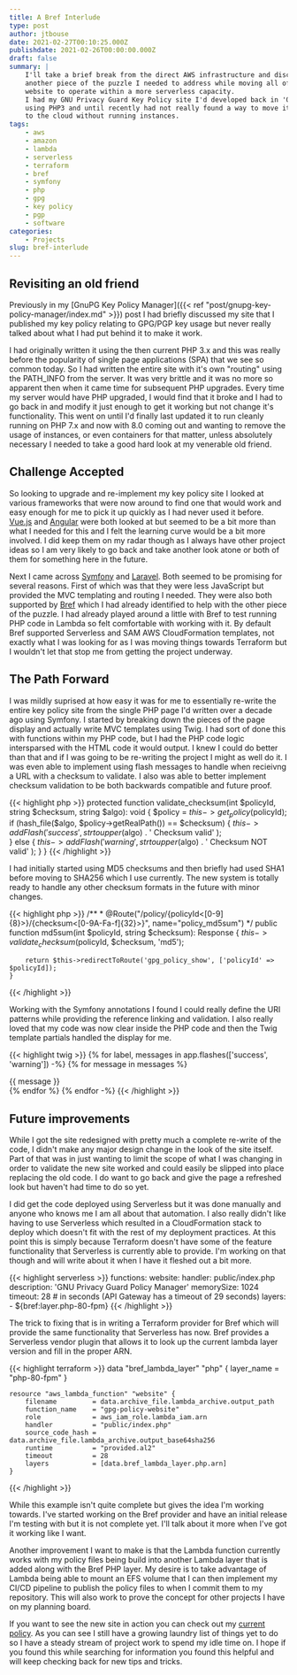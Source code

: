 ```yaml
---
title: A Bref Interlude
type: post
author: jtbouse
date: 2021-02-27T00:10:25.000Z
publishdate: 2021-02-26T00:00:00.000Z
draft: false
summary: |
    I'll take a brief break from the direct AWS infrastructure and discuss
    another piece of the puzzle I needed to address while moving all of my
    website to operate within a more serverless capacity.
    I had my GNU Privacy Guard Key Policy site I'd developed back in '08
    using PHP3 and until recently had not really found a way to move it
    to the cloud without running instances.
tags:
    - aws
    - amazon
    - lambda
    - serverless
    - terraform
    - bref
    - symfony
    - php
    - gpg
    - key policy
    - pgp
    - software
categories:
    - Projects
slug: bref-interlude
---
```


## Revisiting an old friend

Previously in my [GnuPG Key Policy Manager]({{< ref "post/gnupg-key-policy-manager/index.md" >}})
post I had briefly discussed my site that I published my key policy relating to GPG/PGP key usage
but never really talked about what I had put behind it to make it work.

I had originally written it using the then current PHP 3.x and this was really before the popularity
of single page applications (SPA) that we see so common today. So I had written the entire site with
it's own "routing" using the PATH_INFO from the server. It was very brittle and it was no more so
apparent then when it came time for subsequent PHP upgrades. Every time my server would have PHP
upgraded, I would find that it broke and I had to go back in and modify it just enough to get it
working but not change it's functionality. This went on until I'd finally last updated it to run
cleanly running on PHP 7.x and now with 8.0 coming out and wanting to remove the usage of instances,
or even containers for that matter, unless absolutely necessary I needed to take a good hard look at
my venerable old friend.

## Challenge Accepted

So looking to upgrade and re-implement my key policy site I looked at various frameworks that were
now around to find one that would work and easy enough for me to pick it up quickly as I had never
used it before. [Vue.js][1] and [Angular][2] were both looked at but seemed to be a bit more than
what I needed for this and I felt the learning curve would be a bit more involved. I did keep them
on my radar though as I always have other project ideas so I am very likely to go back and take
another look atone or both of them for something here in the future.

Next I came across [Symfony][3] and [Laravel][4]. Both seemed to be promising for several reasons.
First of which was that they were less JavaScript but provided the MVC templating and routing I
needed. They were also both supported by [Bref][5] which I had already identified to help with the
other piece of the puzzle. I had already played around a little with Bref to test running PHP code
in Lambda so felt comfortable with working with it. By default Bref supported Serverless and SAM AWS
CloudFormation templates, not exactly what I was looking for as I was moving things towards
Terraform but I wouldn't let that stop me from getting the project underway.

## The Path Forward

I was mildly suprised at how easy it was for me to essentially re-write the entire key policy site
from the single PHP page I'd written over a decade ago using Symfony. I started by breaking down the
pieces of the page display and actually write MVC templates using Twig. I had sort of done this with
functions within my PHP code, but I had the PHP code logic intersparsed with the HTML code it would
output. I knew I could do better than that and if I was going to be re-writing the project I might
as well do it. I was even able to implement using flash messages to handle when recieivng a URL with
a checksum to validate. I also was able to better implement checksum validation to be both backwards
compatible and future proof. 

{{< highlight php >}}
    protected function validate_checksum(int $policyId, string $checksum, string $algo): void
    {
        $policy = $this->get_policy($policyId);
        if (hash_file($algo, $policy->getRealPath()) == $checksum) {
            $this->addFlash(
                'success',
                strtoupper($algo) . ' Checksum valid'
            );    
        } else {
            $this->addFlash(
                'warning',
                strtoupper($algo) . ' Checksum NOT valid'
            );
        }
    }
{{< /highlight >}}

I had initially started using MD5 checksums and then briefly had used SHA1 before moving to SHA256
which I use currently. The new system is totally ready to handle any other checksum formats in the
future with minor changes.

{{< highlight php >}}
    /**
     * @Route("/policy/{policyId<[0-9]{8}>}/{checksum<[0-9A-Fa-f]{32}>}", name="policy_md5sum")
     */
    public function md5sum(int $policyId, string $checksum): Response
    {
        $this->validate_checksum($policyId, $checksum, 'md5');

        return $this->redirectToRoute('gpg_policy_show', ['policyId' => $policyId]);
    }
{{< /highlight >}}

Working with the Symfony annotations I found I could really define the URI patterns while providing
the reference linking and validation. I also really loved that my code was now clear inside the PHP
code and then the Twig template partials handled the display for me.

{{< highlight twig >}}
    {% for label, messages in app.flashes(['success', 'warning']) -%}
        {% for message in messages %}
            <div class="chksum {{ label }}">
                {{ message }}
            </div>
        {% endfor %}
    {% endfor -%}
{{< /highlight >}}

## Future improvements

While I got the site redesigned with pretty much a complete re-write of the code, I didn't make any
major design change in the look of the site itself. Part of that was in just wanting to limit the
scope of what I was changing in order to validate the new site worked and could easily be slipped
into place replacing the old code. I do want to go back and give the page a refreshed look but
haven't had time to do so yet.

I did get the code deployed using Serverless but it was done manually and anyone who knows me I am
all about that automation. I also really didn't like having to use Serverless which resulted in a
CloudFormation stack to deploy which doesn't fit with the rest of my deployment practices. At this
point this is simply because Terraform doesn't have some of the feature functionality that
Serverless is currently able to provide. I'm working on that though and will write about it when I
have it fleshed out a bit more. 

{{< highlight serverless >}}
    functions:
        website:
            handler: public/index.php
            description: 'GNU Privacy Guard Policy Manager'
            memorySize: 1024
            timeout: 28 # in seconds (API Gateway has a timeout of 29 seconds)
            layers:
                - ${bref:layer.php-80-fpm}
{{< /highlight >}}

The trick to fixing that is in writing a Terraform provider for Bref which will provide the same
functionality that Serverless has now. Bref provides a Serverless vendor plugin that allows it to
look up the current lambda layer version and fill in the proper ARN.

{{< highlight terraform >}}
    data "bref_lambda_layer" "php" {
        layer_name = "php-80-fpm"
    }

    resource "aws_lambda_function" "website" {
        filename         = data.archive_file.lambda_archive.output_path
        function_name    = "gpg-policy-website"
        role             = aws_iam_role.lambda_iam.arn
        handler          = "public/index.php"
        source_code_hash = data.archive_file.lambda_archive.output_base64sha256
        runtime          = "provided.al2"
        timeout          = 28
        layers           = [data.bref_lambda_layer.php.arn]
    }
{{< /highlight >}}

While this example isn't quite complete but gives the idea I'm working towards. I've started working
on the Bref provider and have an initial release I'm testing with but it is not complete yet. I'll
talk about it more when I've got it working like I want.

Another improvement I want to make is that the Lambda function currently works with my policy files
being build into another Lambda layer that is added along with the Bref PHP layer. My desire is to
take advantage of Lambda being able to mount an EFS volume that I can then implement my CI/CD
pipeline to publish the policy files to when I commit them to my repository. This will also work to
prove the concept for other projects I have on my planning board.

If you want to see the new site in action you can check out my [current policy][6]. As you can see
I still have a growing laundry list of things yet to do so I have a steady stream of project work
to spend my idle time on. I hope if you found this while searching for information you found this
helpful and will keep checking back for new tips and tricks.

[1]: https://vuejs.org/ "The Progressive JavaScript Framework"
[2]: https://angular.io/ "The modern web developer's platform"
[3]: https://symfony.com/ "Symfony, High Performance PHP Framework for Web Development"
[4]: https://laravel.com/ "The PHP Framework For Web Artisans"
[5]: https://bref.sh/ "Serverless PHP made simple"
[6]: https://undergrid.net/legal/gpg/policy/20140409/bd35f5ce24e2976afd9ce1e8bbac30346263b5ccae172e7b1f38f2d1c92ab918 "Current key policy"
